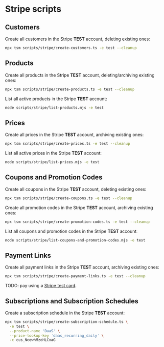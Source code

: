 # Stripe scripts

## Customers

Create all customers in the Stripe **TEST** account, deleting existing ones:

```sh
npx tsm scripts/stripe/create-customers.ts -e test --cleanup
```

## Products

Create all products in the Stripe **TEST** account, deleting/archiving existing ones:

```sh
npx tsm scripts/stripe/create-products.ts -e test --cleanup
```

List all active products in the Stripe **TEST** account:

```sh
node scripts/stripe/list-products.mjs -e test
```

## Prices

Create all prices in the Stripe **TEST** account, archiving existing ones:

```sh
npx tsm scripts/stripe/create-prices.ts -e test --cleanup
```

List all active prices in the Stripe **TEST** account:

```sh
node scripts/stripe/list-prices.mjs -e test
```

## Coupons and Promotion Codes

Create all coupons in the Stripe **TEST** account, deleting existing ones:

```sh
npx tsm scripts/stripe/create-coupons.ts -e test --cleanup
```

Create all promotion codes in the Stripe **TEST** account, archiving existing ones:

```sh
npx tsm scripts/stripe/create-promotion-codes.ts -e test --cleanup
```

List all coupons and promotion codes in the Stripe **TEST** account:

```sh
node scripts/stripe/list-coupons-and-promotion-codes.mjs -e test
```

## Payment Links

Create all payment links in the Stripe **TEST** account, archiving existing ones:

```sh
npx tsm scripts/stripe/create-payment-links.ts -e test --cleanup
```

TODO: pay using a [Stripe test card](https://stripe.com/docs/testing).

## Subscriptions and Subscription Schedules

Create a subscription schedule in the Stripe **TEST** account:

```sh
npx tsm scripts/stripe/create-subscription-schedule.ts \
  -e test \
  --product-name 'DaaS' \
  --price-lookup-key 'daas_recurring_daily' \
  -c cus_NcewhMzoHLCxaG
```
